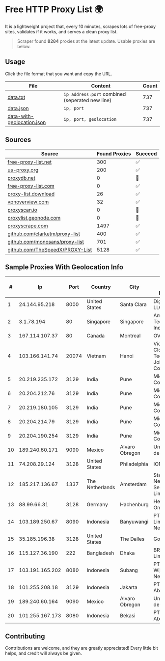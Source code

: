 
# Free HTTP Proxy List 🌍

It is a lightweight project that, every 10 minutes, scrapes lots of free-proxy sites, validates if it works, and serves a clean proxy list.


> Scraper found **8284** proxies at the latest update. Usable proxies are below.

## Usage

Click the file format that you want and copy the URL.


|File|Content|Count|
|----|-------|-----|
|[data.txt](https://raw.githubusercontent.com/themiralay/Proxy-List-World/master/data.txt)|`ip_address:port` combined (seperated new line)|737|
|[data.json](https://raw.githubusercontent.com/themiralay/Proxy-List-World/master/data.json)|`ip, port`|737|
|[data-with-geolocation.json](https://raw.githubusercontent.com/themiralay/Proxy-List-World/master/data-with-geolocation.json)|`ip, port, geolocation`|737|

## Sources

|Source|Found Proxies|Succeed|
|------|-------------|-------|
|[free-proxy-list.net](https://free-proxy-list.net)|300|✅|
|[us-proxy.org](https://www.us-proxy.org)|200|✅|
|[proxydb.net](http://proxydb.net)|0|🚫|
|[free-proxy-list.com](https://free-proxy-list.com/?page=&port=&type%5B%5D=http&type%5B%5D=https&up_time=0&search=Search)|0|✅|
|[proxy-list.download](https://www.proxy-list.download/HTTP)|26|✅|
|[vpnoverview.com](https://vpnoverview.com/privacy/anonymous-browsing/free-proxy-servers)|32|✅|
|[proxyscan.io](https://www.proxyscan.io)|0|🚫|
|[proxylist.geonode.com](https://proxylist.geonode.com/api/proxy-list?limit=300&page=1&sort_by=lastChecked&sort_type=desc&protocols=http,https)|0|🚫|
|[proxyscrape.com](https://api.proxyscrape.com/v2/?request=displayproxies&protocol=http&timeout=10000&country=all&ssl=all&anonymity=all)|1497|✅|
|[github.com/clarketm/proxy-list](https://raw.githubusercontent.com/clarketm/proxy-list/master/proxy-list-raw.txt)|400|✅|
|[github.com/monosans/proxy-list](https://raw.githubusercontent.com/monosans/proxy-list/main/proxies/http.txt)|701|✅|
|[github.com/TheSpeedX/PROXY-List](https://raw.githubusercontent.com/TheSpeedX/PROXY-List/master/http.txt)|5128|✅|


## Sample Proxies With Geolocation Info

|#|Ip|Port|Country|City|Internet Service Provider|
|-|--|----|-------|----|-------------------------|
|1|24.144.95.218|8000|United States|Santa Clara|DigitalOcean, LLC|
|2|3.1.78.194|80|Singapore|Singapore|Amazon Technologies Inc.|
|3|167.114.107.37|80|Canada|Montreal|OVH SAS|
|4|103.166.141.74|20074|Vietnam|Hanoi|Viet NAM Cloud Technology Joint Stock Company|
|5|20.219.235.172|3129|India|Pune|Microsoft Corporation|
|6|20.204.212.76|3129|India|Pune|Microsoft Corporation|
|7|20.219.180.105|3129|India|Pune|Microsoft Corporation|
|8|20.204.214.79|3129|India|Pune|Microsoft Corporation|
|9|20.204.190.254|3129|India|Pune|Microsoft Corporation|
|10|189.240.60.171|9090|Mexico|Alvaro Obregon|Uninet S.A. de C.V.|
|11|74.208.29.124|3128|United States|Philadelphia|IONOS SE|
|12|185.217.136.67|1337|The Netherlands|Amsterdam|Stallion Network Services Limited|
|13|88.99.66.31|3128|Germany|Hachenburg|Hetzner Online GmbH|
|14|103.189.250.67|8090|Indonesia|Banyuwangi|PT Pandawa Lima Java Network|
|15|35.185.196.38|3128|United States|The Dalles|Google LLC|
|16|115.127.36.190|222|Bangladesh|Dhaka|BRACNet Limited|
|17|103.191.165.202|8080|Indonesia|Subang|PT Sakti Wijaya Network|
|18|101.255.208.18|3129|Indonesia|Jakarta|PT Remala Abadi|
|19|189.240.60.164|9090|Mexico|Alvaro Obregon|Uninet S.A. de C.V.|
|20|101.255.167.173|8080|Indonesia|Bekasi|PT Remala Abadi|



## Contributing

Contributions are welcome, and they are greatly appreciated! Every
little bit helps, and credit will always be given.

